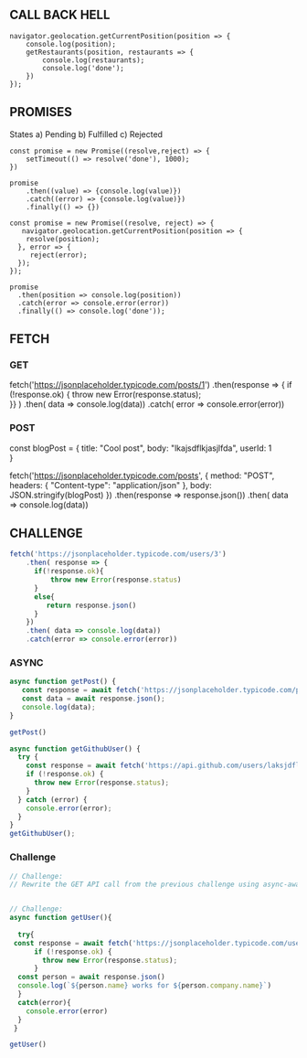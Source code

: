 ## CALL BACK HELL

```
navigator.geolocation.getCurrentPosition(position => {
    console.log(position);
    getRestaurants(position, restaurants => {
        console.log(restaurants);
        console.log('done');
    })
});
```

## PROMISES

States
a) Pending
b) Fulfilled
c) Rejected

```
const promise = new Promise((resolve,reject) => {
    setTimeout(() => resolve('done'), 1000);
})

promise
    .then((value) => {console.log(value)})
    .catch((error) => {console.log(value)})
    .finally(() => {})
```


```
const promise = new Promise((resolve, reject) => {
   navigator.geolocation.getCurrentPosition(position => {
    resolve(position); 
  }, error => {
     reject(error);
  }); 
});

promise
  .then(position => console.log(position))
  .catch(error => console.error(error))
  .finally(() => console.log('done'));

```


## FETCH

### GET

fetch('https://jsonplaceholder.typicode.com/posts/1')
  .then(response => 
   {   if (!response.ok) {
        throw new Error(response.status);  
      }} 
    )
  .then( data => console.log(data))
  .catch( error => console.error(error))

### POST

const blogPost = {
  title: "Cool post",
  body: "lkajsdflkjasjlfda",
  userId: 1  
}

fetch('https://jsonplaceholder.typicode.com/posts',
{
  method: "POST",
  headers: {
    "Content-type": "application/json"
  },
  body: JSON.stringify(blogPost)
})
  .then(response => response.json())
  .then( data => console.log(data))


## CHALLENGE

```javascript
fetch('https://jsonplaceholder.typicode.com/users/3')
    .then( response => {
      if(!response.ok){
          throw new Error(response.status)
      } 
      else{
         return response.json()
      } 
    })
    .then( data => console.log(data))
    .catch(error => console.error(error))
```

### ASYNC

```javascript
async function getPost() {
   const response = await fetch('https://jsonplaceholder.typicode.com/posts/1');  
   const data = await response.json();
   console.log(data);
}

getPost()

async function getGithubUser() {
  try {    
    const response = await fetch('https://api.github.com/users/laksjdflasjfdlkjadfjk');
    if (!response.ok) {
      throw new Error(response.status);  
    }
  } catch (error) {
    console.error(error);  
  } 
}
getGithubUser();
```

### Challenge

```javascript
// Challenge: 
// Rewrite the GET API call from the previous challenge using async-await


// Challenge: 
async function getUser(){
  
  try{
 const response = await fetch('https://jsonplaceholder.typicode.com/users/3')
      if (!response.ok) {
        throw new Error(response.status);  
      } 
  const person = await response.json()
  console.log(`${person.name} works for ${person.company.name}`)     
  }
  catch(error){
    console.error(error)
  }
 }

getUser() 
```